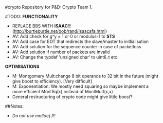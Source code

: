 #crypto
Repository for P&D: Crypto Team 1.


#TODO:
**FUNCTIONALITY**

- REPLACE BBS WITH **ISAAC**!!! (http://burtleburtle.net/bob/rand/isaacafa.html)
- AV: Add check for g^y = 1 or 0 or modulus-1 to **STS**
- AV: Add case for EOT that redirects the slave/master to initlialisation
- AV: Add solution for the sequence counter in case of packetloss
- AV: Add solution if number of packets are invalid
- AV: Change the typdef 'unsigned char' to uint8_t etc.

**OPTIMISATIONS**
- M: Montgomery Mult:change 8 bit operands to 32 bit in the future (might give boost to efficiency). [Very difficult]
- M: Exponentiation: We mostly need squaring so maybe implement a more efficient MontSq(x) instead of MontMult(x,x)
- General restructuring of crypto code might give little boost?


##Notes:
- *Do not use malloc( )!!*
